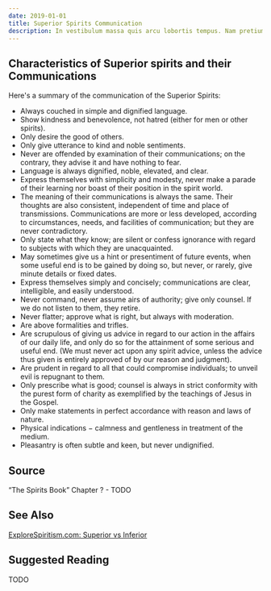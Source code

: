 ```yaml
---
date: 2019-01-01
title: Superior Spirits Communication
description: In vestibulum massa quis arcu lobortis tempus. Nam pretium arcu in odio vulputate luctus.
---
```


## Characteristics of Superior spirits and their Communications
Here's a summary of the communication of the Superior Spirits:
* Always couched in simple and dignified language.
* Show kindness and benevolence, not hatred (either for men or other spirits).
* Only desire the good of others.
* Only give utterance to kind  and  noble sentiments.
* Never are offended by examination of their communications; on the contrary, they advise it and have nothing to fear.
* Language is always dignified, noble, elevated, and clear.
* Express themselves with simplicity and modesty, never make a parade of their learning nor boast of their position in the spirit world.
* The meaning of their communications is always the same. Their thoughts are also consistent, independent of time and place of transmissions.  Communications are more or less developed, according to circumstances, needs, and facilities of communication; but they are never contradictory.
* Only state what they know; are silent or confess ignorance with regard to subjects with which they are unacquainted.
* May sometimes give us a hint or presentiment of future events, when some useful end is to be gained by doing so, but never, or rarely, give minute details or fixed dates.
* Express themselves simply and concisely; communications are clear, intelligible, and easily understood.
*  Never command, never assume airs of authority; give only counsel. If we do not listen to them, they retire.
* Never flatter; approve what is right, but always with moderation.
* Are above formalities and trifles.
* Are scrupulous of giving us advice in regard to our action in the affairs of our daily life, and only do so for the attainment of some serious and useful end.  (We must never act upon any spirit advice, unless the advice thus given is entirely approved of by our reason and judgment).
* Are prudent in regard to all that could compromise individuals; to unveil evil is repugnant to them.
* Only prescribe what is good; counsel is always in strict conformity with the purest form of charity as exemplified by the teachings of Jesus in the Gospel.
* Only make statements in perfect accordance with reason and laws of nature.
* Physical indications − calmness and gentleness in treatment of the medium.
* Pleasantry is often subtle and keen, but never undignified.


## Source
“The Spirits Book” Chapter ? - TODO

## See Also
[ExploreSpiritism.com:  Superior vs Inferior](//www.explorespiritism.com/Science_Mediumship_Nature%20and%20ID_SupvsInf.htm)


## Suggested Reading
TODO




